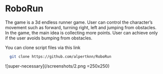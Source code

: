# RoboRun

The game is a 3d endless runner game. User can control the character’s movement such as 
forward, turning right, left and jumping from obstacles. In the game, the main idea is 
collecting more points. User can achieve only if the user avoids bumping from obstacles. 


You can clone script files via this link

```bash
  git clone https://github.com/alpertknn/RoboRun
```
![super-necessary](/screenshots/2.png =250x250)
